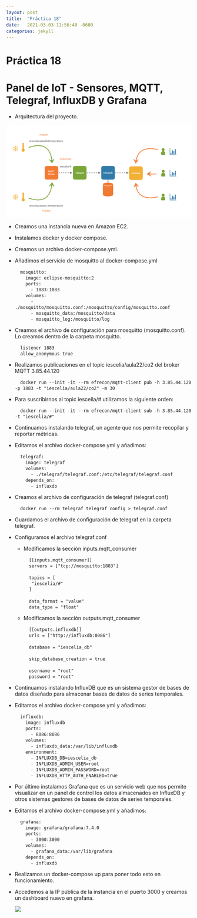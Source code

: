 ```yaml
---
layout: post
title:  "Práctica 18"
date:   2021-03-03 11:56:40 -0600
categories: jekyll 
---
```

# Práctica 18

# Panel de IoT - Sensores, MQTT, Telegraf, InfluxDB y Grafana

- Arquitectura del proyecto.

![](https://github.com/desigom/desigom.github.io/blob/main/images/arquitectura.png)

- Creamos una instancia nueva en Amazon EC2.

- Instalamos docker y docker compose.

- Creamos un archivo docker-compose.yml.

- Añadimos el servicio de mosquitto al docker-compose.yml

        mosquitto: 
          image: eclipse-mosquitto:2 
          ports:
            - 1883:1883 
          volumes:
            -  ./mosquitto/mosquitto.conf:/mosquitto/config/mosquitto.conf 
            - mosquitto_data:/mosquitto/data 
            - mosquitto_log:/mosquitto/log

- Creamos el archivo de configuración para mosquitto (mosquitto.conf). Lo creamos dentro de la carpeta mosquitto.

        listener 1883 
        allow_anonymous true 

- Realizamos publicaciones en el topic iescelia/aula22/co2 del broker MQTT 3.85.44.120

        docker run --init -it --rm efrecon/mqtt-client pub -h 3.85.44.120 -p 1883 -t "iescelia/aula22/co2" -m 30

- Para suscribirnos al topic iescelia/# utilizamos la siguiente orden:

        docker run --init -it --rm efrecon/mqtt-client sub -h 3.85.44.120 -t "iescelia/#"

- Continuamos instalando telegraf, un agente que nos permite recopilar y reportar métricas.

- Editamos el archivo docker-compose.yml y añadimos:

        telegraf: 
          image: telegraf 
          volumes:
            - ./telegraf/telegraf.conf:/etc/telegraf/telegraf.conf 
          depends_on: 
            - influxdb

- Creamos el archivo de configuración de telegraf (telegraf.conf)

        docker run --rm telegraf telegraf config > telegraf.conf

- Guardamos el archivo de configuración de telegraf en la carpeta telegraf.

- Configuramos el archivo telegraf.conf

    - Modificamos la sección inputs.mqtt_consumer

            [[inputs.mqtt_consumer]]
            servers = ["tcp://mosquitto:1883"] 

            topics = [
             "iescelia/#" 
            ]

            data_format = "value" 
            data_type = "float"

    - Modificamos la sección outputs.mqtt_consumer

            [[outputs.influxdb]]
            urls = ["http://influxdb:8086"] 

            database = "iescelia_db" 

            skip_database_creation = true 

            username = "root" 
            password = "root"

- Continuamos instalando InfluxDB que es un sistema gestor de bases de datos diseñado para almacenar bases de datos de series temporales.

- Editamos el archivo docker-compose.yml y añadimos:

        influxdb: 
          image: influxdb 
          ports:
            - 8086:8086 
          volumes:
            - influxdb_data:/var/lib/influxdb 
          environment:
            - INFLUXDB_DB=iescelia_db 
            - INFLUXDB_ADMIN_USER=root 
            - INFLUXDB_ADMIN_PASSWORD=root 
            - INFLUXDB_HTTP_AUTH_ENABLED=true

- Por último instalamos Grafana que es un servicio web que nos permite visualizar en un panel de control los datos almacenados en InfluxDB y otros sistemas gestores de bases de datos de series temporales.

- Editamos el archivo docker-compose.yml y añadimos:

        grafana: 
          image: grafana/grafana:7.4.0 
          ports:
            - 3000:3000 
          volumes:
            - grafana_data:/var/lib/grafana 
          depends_on: 
            - influxdb

- Realizamos un docker-compose up para poner todo esto en funcionamiento.

- Accedemos a la IP pública de la instancia en el puerto 3000 y creamos un dashboard nuevo en grafana.


    ![](https://github.com/desigom/PRACTICA18-IAW/blob/main/imagenes/dashboard.png)

